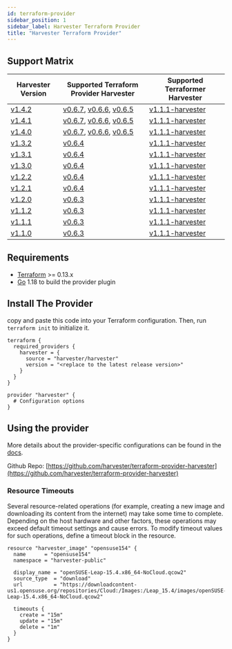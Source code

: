 ```yaml
---
id: terraform-provider
sidebar_position: 1
sidebar_label: Harvester Terraform Provider
title: "Harvester Terraform Provider"
---
```


<head>
  <link rel="canonical" href="https://docs.harvesterhci.io/v1.5/terraform/terraform-provider"/>
</head>

## Support Matrix

| Harvester Version                                                    | Supported Terraform Provider Harvester                                                  | Supported Terraformer Harvester                                                            |
|----------------------------------------------------------------------|-----------------------------------------------------------------------------------------| ------------------------------------------------------------------------------------------ |
| [v1.4.2](https://github.com/harvester/harvester/releases/tag/v1.4.2) | [v0.6.7](https://github.com/harvester/terraform-provider-harvester/releases/tag/v0.6.7), [v0.6.6](https://github.com/harvester/terraform-provider-harvester/releases/tag/v0.6.6), [v0.6.5](https://github.com/harvester/terraform-provider-harvester/releases/tag/v0.6.5) | [v1.1.1-harvester](https://github.com/harvester/terraformer/releases/tag/v1.1.1-harvester) |
| [v1.4.1](https://github.com/harvester/harvester/releases/tag/v1.4.1) | [v0.6.7](https://github.com/harvester/terraform-provider-harvester/releases/tag/v0.6.7), [v0.6.6](https://github.com/harvester/terraform-provider-harvester/releases/tag/v0.6.6), [v0.6.5](https://github.com/harvester/terraform-provider-harvester/releases/tag/v0.6.5) | [v1.1.1-harvester](https://github.com/harvester/terraformer/releases/tag/v1.1.1-harvester) |
| [v1.4.0](https://github.com/harvester/harvester/releases/tag/v1.4.0) | [v0.6.7](https://github.com/harvester/terraform-provider-harvester/releases/tag/v0.6.7), [v0.6.6](https://github.com/harvester/terraform-provider-harvester/releases/tag/v0.6.6), [v0.6.5](https://github.com/harvester/terraform-provider-harvester/releases/tag/v0.6.5) | [v1.1.1-harvester](https://github.com/harvester/terraformer/releases/tag/v1.1.1-harvester) |
| [v1.3.2](https://github.com/harvester/harvester/releases/tag/v1.3.2) | [v0.6.4](https://github.com/harvester/terraform-provider-harvester/releases/tag/v0.6.4) | [v1.1.1-harvester](https://github.com/harvester/terraformer/releases/tag/v1.1.1-harvester) |
| [v1.3.1](https://github.com/harvester/harvester/releases/tag/v1.3.1) | [v0.6.4](https://github.com/harvester/terraform-provider-harvester/releases/tag/v0.6.4) | [v1.1.1-harvester](https://github.com/harvester/terraformer/releases/tag/v1.1.1-harvester) |
| [v1.3.0](https://github.com/harvester/harvester/releases/tag/v1.3.0) | [v0.6.4](https://github.com/harvester/terraform-provider-harvester/releases/tag/v0.6.4) | [v1.1.1-harvester](https://github.com/harvester/terraformer/releases/tag/v1.1.1-harvester) |
| [v1.2.2](https://github.com/harvester/harvester/releases/tag/v1.2.2) | [v0.6.4](https://github.com/harvester/terraform-provider-harvester/releases/tag/v0.6.4) | [v1.1.1-harvester](https://github.com/harvester/terraformer/releases/tag/v1.1.1-harvester) |
| [v1.2.1](https://github.com/harvester/harvester/releases/tag/v1.2.1) | [v0.6.4](https://github.com/harvester/terraform-provider-harvester/releases/tag/v0.6.4) | [v1.1.1-harvester](https://github.com/harvester/terraformer/releases/tag/v1.1.1-harvester) |
| [v1.2.0](https://github.com/harvester/harvester/releases/tag/v1.2.0) | [v0.6.3](https://github.com/harvester/terraform-provider-harvester/releases/tag/v0.6.3) | [v1.1.1-harvester](https://github.com/harvester/terraformer/releases/tag/v1.1.1-harvester) |
| [v1.1.2](https://github.com/harvester/harvester/releases/tag/v1.1.2) | [v0.6.3](https://github.com/harvester/terraform-provider-harvester/releases/tag/v0.6.3) | [v1.1.1-harvester](https://github.com/harvester/terraformer/releases/tag/v1.1.1-harvester) |
| [v1.1.1](https://github.com/harvester/harvester/releases/tag/v1.1.1) | [v0.6.3](https://github.com/harvester/terraform-provider-harvester/releases/tag/v0.6.3) | [v1.1.1-harvester](https://github.com/harvester/terraformer/releases/tag/v1.1.1-harvester) |
| [v1.1.0](https://github.com/harvester/harvester/releases/tag/v1.1.0) | [v0.6.3](https://github.com/harvester/terraform-provider-harvester/releases/tag/v0.6.3) | [v1.1.1-harvester](https://github.com/harvester/terraformer/releases/tag/v1.1.1-harvester) |

## Requirements

- [Terraform](https://www.terraform.io/downloads.html) >= 0.13.x
- [Go](https://go.dev/doc/install) 1.18 to build the provider plugin

## Install The Provider

copy and paste this code into your Terraform configuration. Then, run `terraform init` to initialize it.
```hcl
terraform {
  required_providers {
    harvester = {
      source = "harvester/harvester"
      version = "<replace to the latest release version>"
    }
  }
}

provider "harvester" {
  # Configuration options
}
```

## Using the provider

More details about the provider-specific configurations can be found in the [docs](https://registry.terraform.io/providers/harvester/harvester/latest/docs).

Github Repo: [https://github.com/harvester/terraform-provider-harvester](https://github.com/harvester/terraform-provider-harvester)

### Resource Timeouts

Several resource-related operations (for example, creating a new image and
downloading its content from the internet) may take some time to complete.
Depending on the host hardware and other factors, these operations may exceed
default timeout settings and cause errors. To modify timeout values for such
operations, define a timeout block in the resource.

```hcl
resource "harvester_image" "opensuse154" {
  name      = "opensuse154"
  namespace = "harvester-public"

  display_name = "openSUSE-Leap-15.4.x86_64-NoCloud.qcow2"
  source_type  = "download"
  url          = "https://downloadcontent-us1.opensuse.org/repositories/Cloud:/Images:/Leap_15.4/images/openSUSE-Leap-15.4.x86_64-NoCloud.qcow2"

  timeouts {
    create = "15m"
    update = "15m"
    delete = "1m"
  }
}
```
